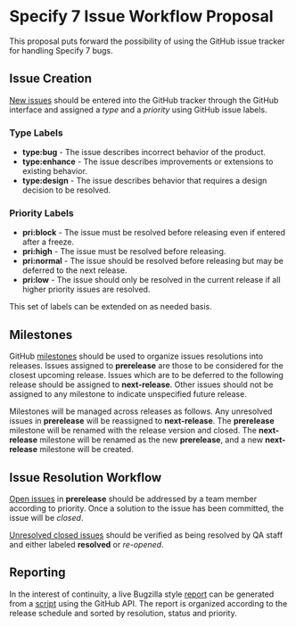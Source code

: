# Specify 7 Issue Workflow Proposal
This proposal puts forward the possibility of using the GitHub issue tracker for handling Specify 7 bugs.

## Issue Creation
[New issues](https://github.com/specify/specify7/issues/new) should be entered into the GitHub tracker through the GitHub interface and assigned a *type* and a *priority* using GitHub issue labels.

### Type Labels
* **type:bug** - The issue describes incorrect behavior of the product.
* **type:enhance** - The issue describes improvements or extensions to existing behavior.
* **type:design** - The issue describes behavior that requires a design decision to be resolved.

### Priority Labels
* **pri:block** - The issue must be resolved before releasing even if entered after a freeze.
* **pri:high** - The issue must be resolved before releasing.
* **pri:normal** - The issue should be resolved before releasing but may be deferred to the next release.
* **pri:low** - The issue should only be resolved in the current release if all higher priority issues are resolved.

This set of labels can be extended on as needed basis.

## Milestones
GitHub [milestones](https://github.com/specify/specify7/milestones) should be used to organize issues resolutions into releases. Issues assigned to **prerelease** are those to be considered for the closest upcoming release. Issues which are to be deferred to the following release should be assigned to **next-release**. Other issues should not be assigned to any milestone to indicate unspecified future release.

Milestones will be managed across releases as follows. Any unresolved issues in **prerelease** will be reassigned to **next-release**. The **prerelease** milestone will be renamed with the release version and closed. The **next-release** milestone will be renamed as the new **prerelease**, and a new **next-release** milestone will be created.

## Issue Resolution Workflow
[Open issues](https://github.com/specify/specify7/issues?q=is%3Aopen+is%3Aissue+milestone%3Aprerelease) in **prerelease** should be addressed by a team member according to priority. Once a solution to the issue has been committed, the issue will be *closed*.

[Unresolved closed issues](https://github.com/specify/specify7/issues?utf8=%E2%9C%93&q=is%3Aissue+milestone%3Aprerelease+is%3Aclosed+-label%3Aresolved) should be verified as being resolved by QA staff and either labeled **resolved** or *re-opened*.

## Reporting
In the interest of continuity, a live Bugzilla style [report](https://rawgit.com/benanhalt/3224d141f93c6e1da05c/raw/specify7-issues.html) can be generated from a [script](https://gist.github.com/benanhalt/3224d141f93c6e1da05c) using the GitHub API. The report is organized according to the release schedule and sorted by resolution, status and priority. 
